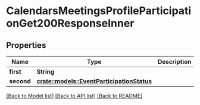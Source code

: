 # CalendarsMeetingsProfileParticipationGet200ResponseInner

## Properties

Name | Type | Description | Notes
------------ | ------------- | ------------- | -------------
**first** | **String** |  | 
**second** | [**crate::models::EventParticipationStatus**](EventParticipationStatus.md) |  | 

[[Back to Model list]](../README.md#documentation-for-models) [[Back to API list]](../README.md#documentation-for-api-endpoints) [[Back to README]](../README.md)


